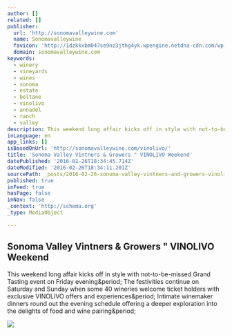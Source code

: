```yaml
---
author: []
related: []
publisher:
  url: 'http://sonomavalleywine.com'
  name: Sonomavalleywine
  favicon: 'http://1dzkkxbm047se9nz3jthg4yk.wpengine.netdna-cdn.com/wp-content/themes/svvg-v02/admin/favicon.ico'
  domain: sonomavalleywine.com
keywords:
  - winery
  - vineyards
  - wines
  - sonoma
  - estate
  - beltane
  - vinolivo
  - annadel
  - ranch
  - valley
description: This weekend long affair kicks off in style with not-to-be-missed Grand Tasting event on Friday evening. The festivities continue on Saturday and Sunday when some 40 wineries welcome ticket holders with exclusive VINOLIVO offers and experiences. Intimate winemaker dinners round out the evening schedule offering a deeper exploration into the delights of food and wine pairing.
inLanguage: en
app_links: []
isBasedOnUrl: 'http://sonomavalleywine.com/vinolivo/'
title: 'Sonoma Valley Vintners & Growers " VINOLIVO Weekend'
datePublished: '2016-02-26T18:34:45.714Z'
dateModified: '2016-02-26T18:34:11.201Z'
sourcePath: _posts/2016-02-26-sonoma-valley-vintners-and-growers-vinolivo-weekend.md
published: true
inFeed: true
hasPage: false
inNav: false
_context: 'http://schema.org'
_type: MediaObject

---
```

<article style=""><h1>Sonoma Valley Vintners &amp; Growers " VINOLIVO Weekend</h1><p>This weekend long affair kicks off in style with not-to-be-missed Grand Tasting event on Friday evening&amp;period; The festivities continue on Saturday and Sunday when some 40 wineries welcome ticket holders with exclusive VINOLIVO offers and experiences&amp;period; Intimate winemaker dinners round out the evening schedule offering a deeper exploration into the delights of food and wine pairing&amp;period;</p><img src="http://1dzkkxbm047se9nz3jthg4yk.wpengine.netdna-cdn.com/wp-content/uploads/2015/01/0084square-500x375.jpg" /></article>